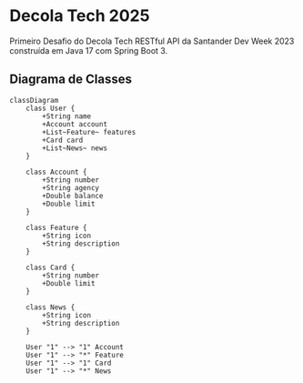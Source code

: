 # Decola Tech 2025
Primeiro Desafio do Decola Tech
RESTful API da Santander Dev Week 2023 construída em Java 17 com Spring Boot 3.

## Diagrama de Classes
```mermaid
classDiagram
    class User {
        +String name
        +Account account
        +List~Feature~ features
        +Card card
        +List~News~ news
    }

    class Account {
        +String number
        +String agency
        +Double balance
        +Double limit
    }

    class Feature {
        +String icon
        +String description
    }

    class Card {
        +String number
        +Double limit
    }

    class News {
        +String icon
        +String description
    }

    User "1" --> "1" Account
    User "1" --> "*" Feature
    User "1" --> "1" Card
    User "1" --> "*" News
```
